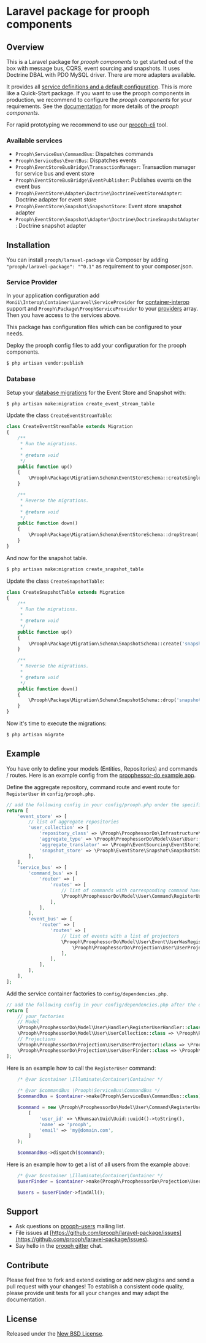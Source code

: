 # Laravel package for prooph components

## Overview
This is a Laravel package for *prooph components* to get started out of the box with message bus, CQRS, event sourcing 
and snapshots. It uses Doctrine DBAL with PDO MySQL driver. There are more adapters available.

It provides all [service definitions and a default configuration](config "Laravel Package Resources"). This is more like 
a Quick-Start package. If you want to use the prooph components in production, we recommend to configure the 
*prooph components* for your requirements. See the [documentation](http://getprooph.org/ "prooph components documentation") 
for more details of the *prooph components*.

For rapid prototyping we recommend to use our 
[prooph-cli](https://github.com/proophsoftware/prooph-cli "prooph command line interface") tool.

### Available services
* `Prooph\ServiceBus\CommandBus`: Dispatches commands
* `Prooph\ServiceBus\EventBus`: Dispatches events
* `Prooph\EventStoreBusBridge\TransactionManager`: Transaction manager for service bus and event store
* `Prooph\EventStoreBusBridge\EventPublisher`: Publishes events on the event bus
* `Prooph\EventStore\Adapter\Doctrine\DoctrineEventStoreAdapter`: Doctrine adapter for event store
* `Prooph\EventStore\Snapshot\SnapshotStore`: Event store snapshot adapter
* `Prooph\EventStore\Snapshot\Adapter\Doctrine\DoctrineSnapshotAdapter`: Doctrine snapshot adapter

## Installation
You can install `prooph/laravel-package` via Composer by adding `"prooph/laravel-package": "^0.1"` 
as requirement to your composer.json. 

### Service Provider
In your application configuration add `Monii\Interop\Container\Laravel\ServiceProvider` for 
[container-interop](https://github.com/container-interop/container-interop "Visit Container Interoperability Project") 
support and `Prooph\Package\ProophServiceProvider` to your 
[providers](https://laravel.com/docs/master/providers#registering-providers "Visit Laravel Documentation") array. 
Then you have access to the services above.

This package has configuration files which can be configured to your needs.

Deploy the prooph config files to add your configuration for the prooph components.

```bash 
$ php artisan vendor:publish
```

### Database
Setup your [database migrations](https://github.com/prooph/event-store-doctrine-adapter#database-set-up)
for the Event Store and Snapshot with:

```bash
$ php artisan make:migration create_event_stream_table
```

Update the class `CreateEventStreamTable`:

```php
class CreateEventStreamTable extends Migration
{
    /**
     * Run the migrations.
     *
     * @return void
     */
    public function up()
    {
        \Prooph\Package\Migration\Schema\EventStoreSchema::createSingleStream('event_stream', true);
    }

    /**
     * Reverse the migrations.
     *
     * @return void
     */
    public function down()
    {
        \Prooph\Package\Migration\Schema\EventStoreSchema::dropStream('event_stream');
    }
}
```

And now for the snapshot table.

```bash
$ php artisan make:migration create_snapshot_table
```

Update the class `CreateSnapshotTable`:

```php
class CreateSnapshotTable extends Migration
{
    /**
     * Run the migrations.
     *
     * @return void
     */
    public function up()
    {
        \Prooph\Package\Migration\Schema\SnapshotSchema::create('snapshot');
    }

    /**
     * Reverse the migrations.
     *
     * @return void
     */
    public function down()
    {
        \Prooph\Package\Migration\Schema\SnapshotSchema::drop('snapshot');
    }
}
```

Now it's time to execute the migrations:

```bash
$ php artisan migrate
```

## Example
You have only to define your models (Entities, Repositories) and commands / routes. Here is an example config
from the [proophessor-do example app](https://github.com/prooph/proophessor-do "prooph components in action").

Define the aggregate repository, command route and event route for `RegisterUser` in `config/prooph.php`.
 
```php
// add the following config in your config/prooph.php under the specific config key
return [
    'event_store' => [
        // list of aggregate repositories
        'user_collection' => [
            'repository_class' => \Prooph\ProophessorDo\Infrastructure\Repository\EventStoreUserCollection::class,
            'aggregate_type' => \Prooph\ProophessorDo\Model\User\User::class,
            'aggregate_translator' => \Prooph\EventSourcing\EventStoreIntegration\AggregateTranslator::class,
            'snapshot_store' => \Prooph\EventStore\Snapshot\SnapshotStore::class,
        ],
    ],
    'service_bus' => [
        'command_bus' => [
            'router' => [
                'routes' => [
                    // list of commands with corresponding command handler
                    \Prooph\ProophessorDo\Model\User\Command\RegisterUser::class => \Prooph\ProophessorDo\Model\User\Handler\RegisterUserHandler::class,
                ],
            ],
        ],
        'event_bus' => [
            'router' => [
                'routes' => [
                    // list of events with a list of projectors
                    \Prooph\ProophessorDo\Model\User\Event\UserWasRegistered::class => [
                        \Prooph\ProophessorDo\Projection\User\UserProjector::class
                    ],
                ],
            ],
        ],
    ],
];
```

Add the service container factories to `config/dependencies.php`.

```php
// add the following config in your config/dependencies.php after the other factories
return [
    // your factories
    // Model
    \Prooph\ProophessorDo\Model\User\Handler\RegisterUserHandler::class => \Prooph\ProophessorDo\Container\Model\User\RegisterUserHandlerFactory::class,
    \Prooph\ProophessorDo\Model\User\UserCollection::class => \Prooph\ProophessorDo\Container\Infrastructure\Repository\EventStoreUserCollectionFactory::class,
    // Projections
    \Prooph\ProophessorDo\Projection\User\UserProjector::class => \Prooph\ProophessorDo\Container\Projection\User\UserProjectorFactory::class,
    \Prooph\ProophessorDo\Projection\User\UserFinder::class => \Prooph\ProophessorDo\Container\Projection\User\UserFinderFactory::class,
];
```

Here is an example how to call the `RegisterUser` command:

```php
    /* @var $container \Illuminate\Container\Container */
    
    /* @var $commandBus \Prooph\ServiceBus\CommandBus */
    $commandBus = $container->make(Prooph\ServiceBus\CommandBus::class);

    $command = new \Prooph\ProophessorDo\Model\User\Command\RegisterUser(
        [
            'user_id' => \Rhumsaa\Uuid\Uuid::uuid4()->toString(),
            'name' => 'prooph',
            'email' => 'my@domain.com',
        ]
    );

    $commandBus->dispatch($command);
```

Here is an example how to get a list of all users from the example above:

```php
    /* @var $container \Illuminate\Container\Container */
    $userFinder = $container->make(Prooph\ProophessorDo\Projection\User\UserFinder::class);

    $users = $userFinder->findAll();
```

## Support

- Ask questions on [prooph-users](https://groups.google.com/forum/?hl=de#!forum/prooph) mailing list.
- File issues at [https://github.com/prooph/laravel-package/issues](https://github.com/prooph/laravel-package/issues).
- Say hello in the [prooph gitter](https://gitter.im/prooph/improoph) chat.

## Contribute

Please feel free to fork and extend existing or add new plugins and send a pull request with your changes!
To establish a consistent code quality, please provide unit tests for all your changes and may adapt the documentation.

## License

Released under the [New BSD License](LICENSE.md).
